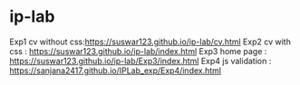 # ip-lab
Exp1 cv without css:https://suswar123.github.io/ip-lab/cv.html
Exp2 cv with css : https://suswar123.github.io/ip-lab/index.html
Exp3 home page : https://suswar123.github.io/ip-lab/Exp3/index.html
Exp4 js validation : https://sanjana2417.github.io/IPLab_exp/Exp4/index.html
